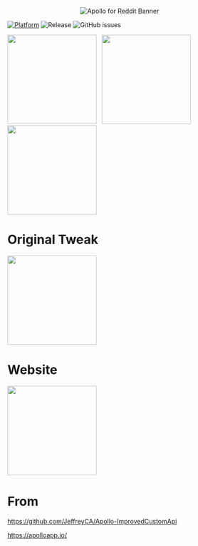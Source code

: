 <p align="center">
  <img src="https://gcdnb.pbrd.co/images/kg9RipitmGD1.png" alt="Apollo for Reddit Banner" />
</p>

[![Platform](http://img.shields.io/badge/platform-iOS/iPadOS/macOS-blue.svg)](https://developer.apple.com/iphone/index.action)
![Release](https://img.shields.io/github/downloads/Balackburn/Apollo/total)
![GitHub issues](https://img.shields.io/github/issues-raw/Balackburn/Apollo)

<a href="https://tinyurl.com/ApolloAltstore"><img src="https://balackburn.github.io/Apollo/images/UI/image_1.webp" width="200"></a>
&nbsp;
<a href="https://altsource.by.lao.sb/browse/?source=https%3A%2F%2Fraw.githubusercontent.com%2FBalackburn%2FApollo%2Fmain%2Fapps.json"><img src="https://gcdnb.pbrd.co/images/Nfl3CG8rT8Va.png" width="200"></a>
&nbsp;
<a href="https://balackburn.github.io/Apollo/apps.json"><img src="https://gcdnb.pbrd.co/images/pxhwQTTDPu2j.png" width="200"></a>

# Original Tweak 
<a href="https://github.com/JeffreyCA/Apollo-ImprovedCustomApi"><img src="https://gcdnb.pbrd.co/images/2iBhWuIGPH1y.png" width="200"></a>

# Website 
<a href="https://balackburn.github.io/Apollo"><img src="https://github.com/Balackburn/YTLitePlus/assets/93828569/55b3dd67-b677-4f0d-a5e5-8701c421149e" width="200"></a>
&nbsp;
# From 

https://github.com/JeffreyCA/Apollo-ImprovedCustomApi

https://apolloapp.io/
